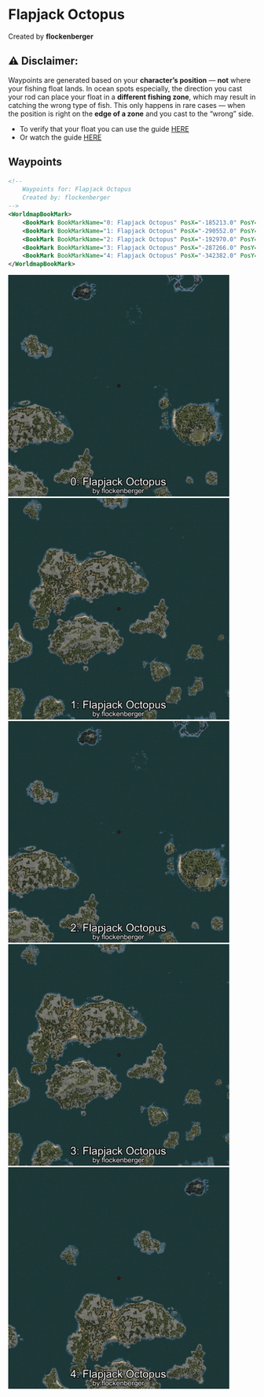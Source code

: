 # Flapjack Octopus
Created by **flockenberger**

## ⚠️ Disclaimer:
Waypoints are generated based on your __**character’s position**__ — __not__ where your fishing float lands.
In ocean spots especially, the direction you cast your rod can place your float in a **different fishing zone**, which may result in catching the wrong type of fish.
This only happens in rare cases — when the position is right on the **edge of a zone** and you cast to the “wrong” side.

- To verify that your float you can use the guide [HERE](https://flockenberger.github.io/bdo-fish-position/)
- Or watch the guide [HERE](https://youtu.be/t-VXcRoNojk)

## Waypoints
```xml
<!--
    Waypoints for: Flapjack Octopus
    Created by: flockenberger
-->
<WorldmapBookMark>
    <BookMark BookMarkName="0: Flapjack Octopus" PosX="-185213.0" PosY="-7590.0" PosZ="457098.0" />
    <BookMark BookMarkName="1: Flapjack Octopus" PosX="-290552.0" PosY="-7906.0" PosZ="355957.0" />
    <BookMark BookMarkName="2: Flapjack Octopus" PosX="-192970.0" PosY="-7892.0" PosZ="456187.0" />
    <BookMark BookMarkName="3: Flapjack Octopus" PosX="-287266.0" PosY="-7612.0" PosZ="353972.0" />
    <BookMark BookMarkName="4: Flapjack Octopus" PosX="-342382.0" PosY="-7642.0" PosZ="461730.0" />
</WorldmapBookMark>
```

<img src="./Flapjack Octopus_0_Preview.webp" width="450"/> <img src="./Flapjack Octopus_1_Preview.webp" width="450"/> <img src="./Flapjack Octopus_2_Preview.webp" width="450"/> <img src="./Flapjack Octopus_3_Preview.webp" width="450"/> <img src="./Flapjack Octopus_4_Preview.webp" width="450"/> 